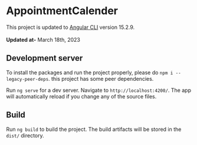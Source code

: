# AppointmentCalender

This project is updated to [Angular CLI](https://github.com/angular/angular-cli) version 15.2.9.
<br>
<br>
<strong>Updated at-</strong>  March 18th, 2023

## Development server

To install the packages and run the project properly, please do `npm i --legacy-peer-deps`. this project has some peer dependencies.

Run `ng serve` for a dev server. Navigate to `http://localhost:4200/`. The app will automatically reload if you change any of the source files.

## Build

Run `ng build` to build the project. The build artifacts will be stored in the `dist/` directory.

